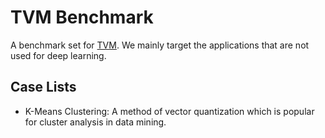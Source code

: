 TVM Benchmark
==============================================
A benchmark set for [TVM](https://github.com/dmlc/tvm). We mainly target the applications that are not used for deep learning.


Case Lists
---------------
- K-Means Clustering: A method of vector quantization which is popular for cluster analysis in data mining.
